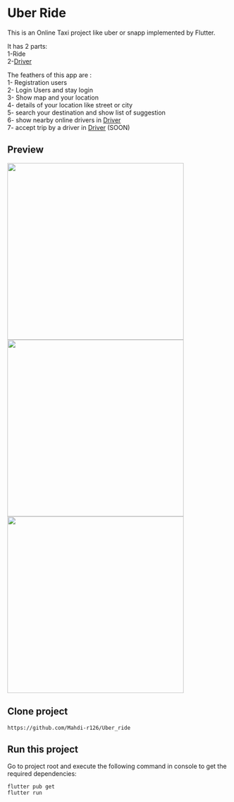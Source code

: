 # Uber Ride
This is an Online Taxi project like uber or snapp implemented by Flutter.<br />

It has 2 parts:<br />
1-Ride <br />
2-<a href="https://github.com/Mahdi-r126/uber_drivers">Driver</a><br />


The feathers of this app are :<br />
1- Registration users <br />
2- Login Users and stay login<br />
3- Show map and your location<br />
4- details of your location like street or city<br />
5- search your destination and show list of suggestion<br />
6- show nearby online drivers in <a href="https://github.com/Mahdi-r126/uber_drivers">Driver</a><br />
7- accept trip by a driver in <a href="https://github.com/Mahdi-r126/uber_drivers">Driver</a> (SOON)<br />
## Preview
  <img src="https://user-images.githubusercontent.com/75057732/217856387-ce5016f4-3160-44e9-90f2-3324146158e7.jpg" width="400"/>
  <img src="https://user-images.githubusercontent.com/75057732/217856561-7e5280c3-fd3e-4c2a-b77d-015125371de8.jpg" width="400"/>
  <img src="https://user-images.githubusercontent.com/75057732/217856656-c686746a-5ddf-4f79-80b6-cd0a1d059c35.jpg" width="400"/>

## Clone project

```
https://github.com/Mahdi-r126/Uber_ride
```

## Run this project

Go to project root and execute the following command in console to get the required dependencies:

```
flutter pub get 
flutter run
```




